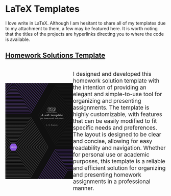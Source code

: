 # LaTeX Templates

I love write in LaTeX. Although I am hesitant to share all of my templates due to my attachment to them, a few may be featured here. It is worth noting that the titles of the projects are hyperlinks directing you to where the code is available.

## [Homework Solutions Template](https://www.overleaf.com/latex/templates/a-soft-template-for-homework-solutions/gsbwqcqkyyzt)

<div class="container" style="display:flex; align-items:center;">
  <img src="/coverpage_homework_solutions.jpeg" alt="The cover page of the template" class="image" style="height: 300px; vertical-align: middle;">
  <p class="text" style="font-size:13pt;">I designed and developed this homework solution template with the intention of providing an elegant and simple-to-use tool for organizing and presenting assignments. The template is highly customizable, with features that can be easily modified to fit specific needs and preferences. The layout is designed to be clear and concise, allowing for easy readability and navigation. Whether for personal use or academic purposes, this template is a reliable and efficient solution for organizing and presenting homework assignments in a professional manner.</p>
</div>

